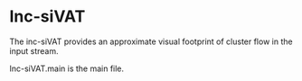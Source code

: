 # Inc-siVAT
The inc-siVAT provides an approximate visual footprint of cluster flow in the input stream. 

Inc-siVAT.main is the main file.
